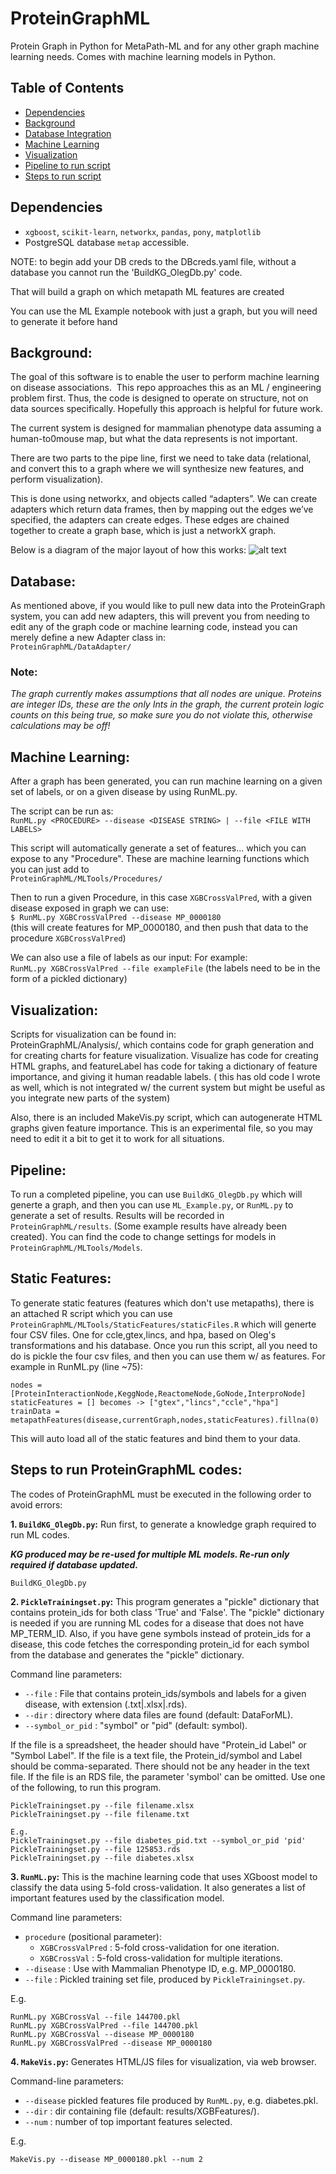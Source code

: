 # ProteinGraphML

Protein Graph in Python for MetaPath-ML and for any other graph machine learning
needs. Comes with machine learning models in Python.

## Table of Contents  

* [Dependencies](#Dependencies)
* [Background](#Background)
* [Database Integration](#Database)  
* [Machine Learning](#MachineLearning)  
* [Visualization](#Vis)  
* [Pipeline to run script](#Pipeline)
* [Steps to run script](#Steps)



## <a name="Dependencies"/>Dependencies

* `xgboost`, `scikit-learn`, `networkx`, `pandas`, `pony`, `matplotlib`
*  PostgreSQL database `metap` accessible.


NOTE: to begin add your DB creds to the DBcreds.yaml file, without a database you
cannot run the 'BuildKG_OlegDb.py' code.

That will build a graph on which metapath ML features are created

You can use the ML Example notebook with just a graph, but you will need to generate it before hand



## <a name="Background"/>Background:

The goal of this software is to enable the user to perform machine learning on disease associations.
 This repo approaches this as an ML / engineering problem first. Thus, the code is designed to operate on structure, not on data sources specifically. Hopefully this approach is helpful for future work.

The current system is designed for mammalian phenotype data assuming a human-to0mouse map, but what the data represents is not important.

There are two parts to the pipe line, first we need to take data (relational, and convert this to a graph where we will synthesize new features, and perform visualization).

This is done using networkx, and objects called “adapters”. We can create adapters which return data frames, then by mapping out the edges we’ve specified, the adapters can create edges. These edges are chained together to create a graph base, which is just a networkX graph.

Below is a diagram of the major layout of how this works:
![alt text](MetapathDiagram.png)

## <a name="Database"/>Database:

As mentioned above, if you would like to pull new data into the ProteinGraph system, you can add new adapters, this will prevent you from needing to edit any of the graph code or machine learning code, instead you can merely define a new Adapter class in: <br>
`ProteinGraphML/DataAdapter/`
<br>

### Note:

<i>The graph currently makes assumptions that all nodes are unique. Proteins are integer IDs, these are the only Ints in the graph, the current protein logic counts on this being true, so make sure you do not violate this, otherwise calculations may be off!</i>


## <a name="MachineLearning"/>Machine Learning:

After a graph has been generated, you can run machine learning on a given set of
labels, or on a given disease by using RunML.py.

The script can be run as:<br>
`RunML.py <PROCEDURE> --disease <DISEASE STRING> | --file <FILE WITH LABELS>`<br>


This script will automatically generate a set of features... which you can expose to any "Procedure". These are machine learning functions which you can just add to <br>
`ProteinGraphML/MLTools/Procedures/`<br>

Then to run a given Procedure, in this case `XGBCrossValPred`, with a given disease exposed in graph we can use:<br>
`$ RunML.py XGBCrossValPred --disease MP_0000180`<br>
(this will create features for MP_0000180, and then push that data to the procedure `XGBCrossValPred`)

We can also use a file of labels as our input:
For example:<br>
`RunML.py XGBCrossValPred --file exampleFile`
(the labels need to be in the form of a pickled dictionary)

## <a name="Vis"/>Visualization:
Scripts for visualization can be found in: <br>ProteinGraphML/Analysis/, which contains code for graph generation and for creating charts for feature visualization. Visualize has code for creating HTML graphs, and featureLabel has code for taking a dictionary of feature importance, and giving it human readable labels.
( this has old code I wrote as well, which is not integrated w/ the current system but might be useful as you integrate new parts of the system)

Also, there is an included MakeVis.py script, which can autogenerate HTML graphs given feature importance. This is an experimental file, so you may need to edit it a bit to get it to work for all situations.


## <a name="Pipeline"/>Pipeline:
To run a completed pipeline, you can use `BuildKG_OlegDb.py` which will generte
a graph, and then you can use `ML_Example.py`, or `RunML.py` to generate a set of results. Results will be recorded in `ProteinGraphML/results`. (Some example results have already been created). You can find the code to change settings for models in `ProteinGraphML/MLTools/Models`.



## <a name="Static"/>Static Features:
To generate static features (features which don't use metapaths), there is an attached R script which you can use `ProteinGraphML/MLTools/StaticFeatures/staticFiles.R` which will generte four CSV files. One for ccle,gtex,lincs, and hpa, based on Oleg's transformations and his database.
Once you run this script, all you need to do is pickle the four csv files, and then
you can use them w/ as features. For example in RunML.py (line ~75): <br>

`nodes = [ProteinInteractionNode,KeggNode,ReactomeNode,GoNode,InterproNode]`<br>
`staticFeatures = [] becomes -> ["gtex","lincs","ccle","hpa"]`<br>
`trainData = metapathFeatures(disease,currentGraph,nodes,staticFeatures).fillna(0)`<br>


This will auto load all of the static features and bind them to your data.

## <a name="Steps"/>Steps to run ProteinGraphML codes:
The codes of ProteinGraphML must be executed in the following order to avoid errors:

__1. `BuildKG_OlegDb.py`:__  Run first, to generate a knowledge graph required to run ML codes.

___KG produced may be re-used for multiple ML models. Re-run only required if database updated.___

```
BuildKG_OlegDb.py
```

__2. `PickleTrainingset.py`:__	This program generates a "pickle" dictionary that
contains protein_ids for both class 'True' and 'False'. The "pickle" dictionary is needed
if you are running ML codes for a disease that does not have MP_TERM_ID. Also, if you
have gene symbols instead of protein_ids for a disease, this code fetches the corresponding
protein_id for each symbol from the database and generates the "pickle" dictionary.

Command line parameters:

* `--file` : File that contains protein_ids/symbols and labels for a given disease, with extension (.txt|.xlsx|.rds).
* `--dir` : directory where data files are found (default: DataForML).
* `--symbol_or_pid` : "symbol" or "pid" (default: symbol).

If the file is a spreadsheet, the header should have "Protein_id Label" or "Symbol Label".
If the file is a text file, the Protein_id/symbol and
Label should be comma-separated. There should not be any header in the text file. If the
file is an RDS file, the parameter 'symbol'  can be omitted. Use one of the following,
to run this program.

```
PickleTrainingset.py --file filename.xlsx
PickleTrainingset.py --file filename.txt

E.g.
PickleTrainingset.py --file diabetes_pid.txt --symbol_or_pid 'pid'
PickleTrainingset.py --file 125853.rds
PickleTrainingset.py --file diabetes.xlsx
```

__3. `RunML.py`:__  This is the machine learning code that uses XGboost model
to classify the data using 5-fold cross-validation. It also generates a list of
important features used by the classification model.

Command line parameters:

* `procedure` (positional parameter):
   * `XGBCrossValPred` :  5-fold cross-validation for one iteration.
   * `XGBCrossVal` : 5-fold cross-validation for multiple iterations.
* `--disease` : Use with Mammalian Phenotype ID, e.g. MP_0000180.
* `--file` : Pickled training set file, produced by `PickleTrainingset.py`.

E.g. 
```
RunML.py XGBCrossVal --file 144700.pkl
RunML.py XGBCrossValPred --file 144700.pkl
RunML.py XGBCrossVal --disease MP_0000180
RunML.py XGBCrossValPred --disease MP_0000180
```

__4. `MakeVis.py`:__  Generates HTML/JS files for visualization, via web browser.

Command-line parameters:

* `--disease` pickled features file produced by `RunML.py`, e.g. diabetes.pkl.
* `--dir` : dir containing file (default: results/XGBFeatures/).
* `--num` : number of top important features selected.

E.g. 

```
MakeVis.py --disease MP_0000180.pkl --num 2
```
